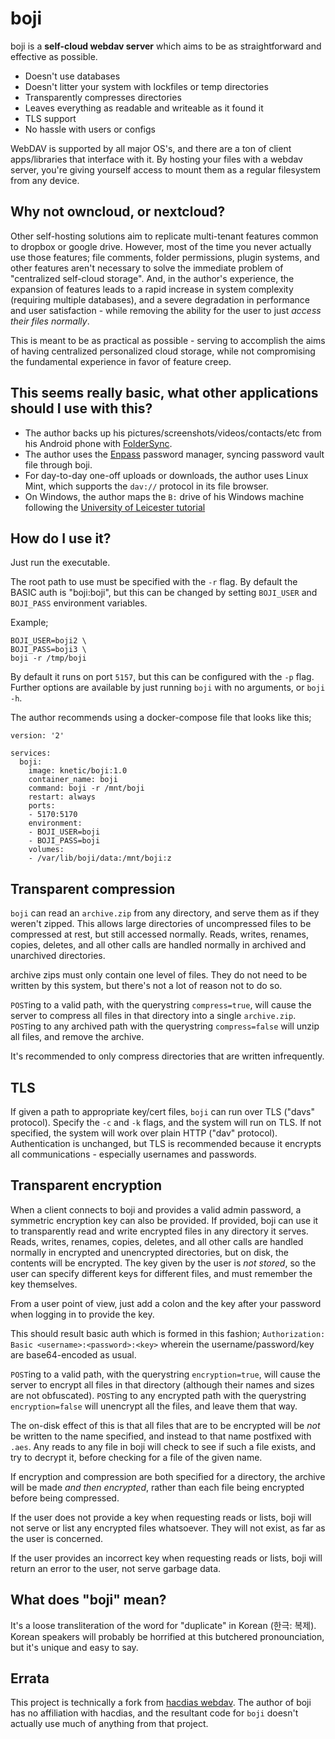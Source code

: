 # boji

boji is a **self-cloud webdav server** which aims to be as straightforward and effective as possible.

* Doesn't use databases
* Doesn't litter your system with lockfiles or temp directories
* Transparently compresses directories
* Leaves everything as readable and writeable as it found it
* TLS support
* No hassle with users or configs

WebDAV is supported by all major OS's, and there are a ton of client apps/libraries that interface with it. By hosting your files with a webdav server, you're giving yourself access to mount them as a regular filesystem from any device.

## Why not owncloud, or nextcloud?

Other self-hosting solutions aim to replicate multi-tenant features common to dropbox or google drive. However, most of the time you never actually use those features; file comments, folder permissions, plugin systems, and other features aren't necessary to solve the immediate problem of "centralized self-cloud storage". And, in the author's experience, the expansion of features leads to a rapid increase in system complexity (requiring multiple databases), and a severe degradation in performance and user satisfaction - while removing the ability for the user to just _access their files normally_.

This is meant to be as practical as possible - serving to accomplish the aims of having centralized personalized cloud storage, while not compromising the fundamental experience in favor of feature creep.

## This seems really basic, what other applications should I use with this?

* The author backs up his pictures/screenshots/videos/contacts/etc from his Android phone with [FolderSync](https://play.google.com/store/apps/details?id=dk.tacit.android.foldersync.lite&hl=en_US).
* The author uses the [Enpass](https://www.enpass.io/) password manager, syncing password vault file through boji.
* For day-to-day one-off uploads or downloads, the author uses Linux Mint, which supports the `dav://` protocol in its file browser.
* On Windows, the author maps the `B:` drive of his Windows machine following the [University of Leicester tutorial](https://www2.le.ac.uk/offices/itservices/ithelp/my-computer/files-and-security/work-off-campus/webdav/webdav-on-windows-10)

## How do I use it?

Just run the executable. 

The root path to use must be specified with the `-r` flag.
By default the BASIC auth is "boji:boji", but this can be changed by setting `BOJI_USER` and `BOJI_PASS` environment variables. 

Example;

```
BOJI_USER=boji2 \
BOJI_PASS=boji3 \
boji -r /tmp/boji
``` 

By default it runs on port `5157`, but this can be configured with the `-p` flag. Further options are available by just running `boji` with no arguments, or `boji -h`.

The author recommends using a docker-compose file that looks like this;

```
version: '2'

services:
  boji:
    image: knetic/boji:1.0
    container_name: boji
    command: boji -r /mnt/boji
    restart: always
    ports:
    - 5170:5170
    environment:
    - BOJI_USER=boji
    - BOJI_PASS=boji
    volumes:
    - /var/lib/boji/data:/mnt/boji:z
```

## Transparent compression

`boji` can read an `archive.zip` from any directory, and serve them as if they weren't zipped. This allows large directories of uncompressed files to be compressed at rest, but still accessed normally. Reads, writes, renames, copies, deletes, and all other calls are handled normally in archived and unarchived directories.

archive zips must only contain one level of files. They do not need to be written by this system, but there's not a lot of reason not to do so.

`POST`ing to a valid path, with the querystring `compress=true`, will cause the server to compress all files in that directory into a single `archive.zip`.
`POST`ing to any archived path with the querystring `compress=false` will unzip all files, and remove the archive.

It's recommended to only compress directories that are written infrequently.

## TLS

If given a path to appropriate key/cert files, `boji` can run over TLS ("davs" protocol). Specify the `-c` and `-k` flags, and the system will run on TLS. If not specified, the system will work over plain HTTP ("dav" protocol). Authentication is unchanged, but TLS is recommended because it encrypts all communications - especially usernames and passwords.

## Transparent encryption

When a client connects to boji and provides a valid admin password, a symmetric encryption key can also be provided. If provided, boji can use it to transparently read and write encrypted files in any directory it serves. Reads, writes, renames, copies, deletes, and all other calls are handled normally in encrypted and unencrypted directories, but on disk, the contents will be encrypted. The key given by the user is _not stored_, so the user can specify different keys for different files, and must remember the key themselves.

From a user point of view, just add a colon and the key after your password when logging in to provide the key.

This should result basic auth which is formed in this fashion; `Authorization: Basic <username>:<password>:<key>` wherein the username/password/key are base64-encoded as usual.

`POST`ing to a valid path, with the querystring `encryption=true`, will cause the server to encrypt all files in that directory (although their names and sizes are not obfuscated).
`POST`ing to any encrypted path with the querystring `encryption=false` will unencrypt all the files, and leave them that way.

The on-disk effect of this is that all files that are to be encrypted will be _not_ be written to the name specified, and instead to that name postfixed with `.aes`. Any reads to any file in boji will check to see if such a file exists, and try to decrypt it, before checking for a file of the given name.

If encryption and compression are both specified for a directory, the archive will be made _and then encrypted_, rather than each file being encrypted before being compressed.

If the user does not provide a key when requesting reads or lists, boji will not serve or list any encrypted files whatsoever. They will not exist, as far as the user is concerned.

If the user provides an incorrect key when requesting reads or lists, boji will return an error to the user, not serve garbage data.

## What does "boji" mean?

 It's a loose transliteration of the word for "duplicate" in Korean (한극: 복제). Korean speakers will probably be horrified at this butchered pronounciation, but it's unique and easy to say.

 ## Errata

 This project is technically a fork from [hacdias webdav](https://github.com/hacdias/webdav). The author of boji has no affiliation with hacdias, and the resultant code for `boji` doesn't actually use much of anything from that project.